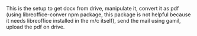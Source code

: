 This is the setup to get docx from drive, manipulate it, convert it as pdf (using libreoffice-conver npm package, this package is not helpful because it needs libreoffice installed in the m/c itself), send the mail using gamil, upload the pdf on drive.
